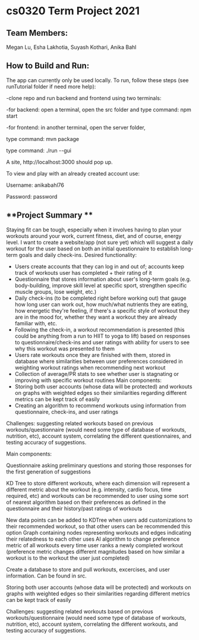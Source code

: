 # cs0320 Term Project 2021
## Team Members: 
Megan Lu, Esha Lakhotia, Suyash Kothari, Anika Bahl

## How to Build and Run:
The app can currently only be used locally. To run, follow these steps (see runTutorial folder if need more help):

-clone repo and run backend and frontend using two terminals:

-for backend: open a terminal, open the src folder and type command: npm start

-for frontend: in another terminal, open the server folder,

type command: mvn package

type command: ./run --gui

A site, http://localhost:3000 should pop up.

To view and play with an already created account use:

Username: anikabahl76

Password: password

## **Project Summary **

Staying fit can be tough, especially when it involves having to plan your workouts around your work, current fitness, diet, and of course, energy level. I want to create a website/app (not sure yet) which will suggest a daily workout for the user based on both an initial questionnaire to establish long-term goals and daily check-ins.
Desired functionality:
- Users create accounts that they can log in and out of; accounts keep track of workouts user has completed + their rating of it
- Questionnaire that stores information about user's long-term goals (e.g. body-building, improve skill level at specific sport, strengthen specific muscle groups, lose weight, etc.)
- Daily check-ins (to be completed right before working out) that gauge how long user can work out, how much/what nutrients they are eating, how energetic they're feeling, if there's a specific style of workout they are in the mood for, whether they want a workout they are already familiar with, etc.
- Following the check-in, a workout recommendation is presented (this could be anything from a run to HIIT to yoga to lift) based on responses to questionnaire/check-ins and user ratings with ability for users to see why this workout was presented to them
- Users rate workouts once they are finished with them, stored in database where similarities between user preferences considered in weighting workout ratings when recommending next workout
- Collection of average/PR stats to see whether user is stagnating or improving with specific workout routines
Main components:
- Storing both user accounts (whose data will be protected) and workouts on graphs with weighted edges so their similarities regarding different metrics can be kept track of easily
- Creating an algorithm to recommend workouts using information from questionnaire, check-ins, and user ratings

Challenges: suggesting related workouts based on previous workouts/questionnaire (would need some type of database of workouts, nutrition, etc), account system, correlating the different questionnaires, and testing accuracy of suggestions.

Main components:

Questionnaire asking preliminary questions and storing those responses for the first generation of suggestions

KD Tree to store different workouts, where each dimension will represent a different metric about the workout (e.g. intensity, cardio focus, time required, etc) and workouts can be recommended to user using some sort of nearest algorithm based on their preferences as defined in the questionnaire and their history/past ratings of workouts

New data points can be added to KDTree when users add customizations to their recommended workout, so that other users can be recommended this option
Graph containing nodes representing workouts and edges indicating their relatedness to each other uses AI algorithm to change preference metric of all workouts every time user ranks a newly completed workout (preference metric changes different magnitudes based on how similar a workout is to the workout the user just completed)

Create a database to store and pull workouts, excercises, and user information. Can be found in src.

Storing both user accounts (whose data will be protected) and workouts on graphs with weighted edges so their similarities regarding different metrics can be kept track of easily

Challenges: suggesting related workouts based on previous workouts/questionnaire (would need some type of database of workouts, nutrition, etc), account system, correlating the different workouts, and testing accuracy of suggestions.
